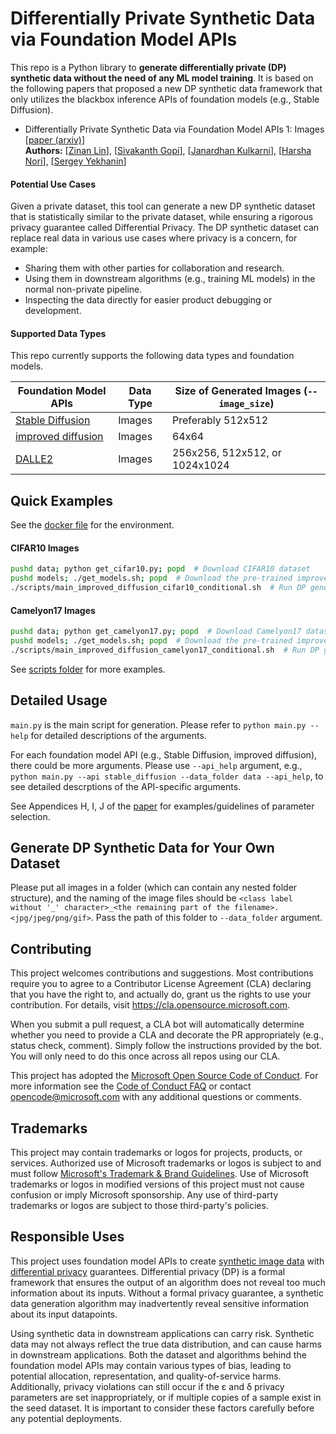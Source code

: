 # Differentially Private Synthetic Data via Foundation Model APIs

This repo is a Python library to **generate differentially private (DP) synthetic data without the need of any ML model training**. It is based on the following papers that proposed a new DP synthetic data framework that only utilizes the blackbox inference APIs of foundation models (e.g., Stable Diffusion).

* Differentially Private Synthetic Data via Foundation Model APIs 1: Images  
	[[paper (arxiv)](https://arxiv.org/abs/2305.15560)]  
    **Authors:** [[Zinan Lin](https://zinanlin.me/)], [[Sivakanth Gopi](https://www.microsoft.com/en-us/research/people/sigopi/)], [[Janardhan Kulkarni](https://www.microsoft.com/en-us/research/people/jakul/)], [[Harsha Nori](https://www.microsoft.com/en-us/research/people/hanori/)], [[Sergey Yekhanin](http://www.yekhanin.org/)]


#### Potential Use Cases
Given a private dataset, this tool can generate a new DP synthetic dataset that is statistically similar to the private dataset, while ensuring a rigorous privacy guarantee called Differential Privacy. The DP synthetic dataset can replace real data in various use cases where privacy is a concern, for example:
* Sharing them with other parties for collaboration and research.
* Using them in downstream algorithms (e.g., training ML models) in the normal non-private pipeline.
* Inspecting the data directly for easier product debugging or development.


#### Supported Data Types
This repo currently supports the following data types and foundation models.

| Foundation Model APIs | Data Type | Size of Generated Images (`--image_size`) |
|--------|--------|--------|
|    [Stable Diffusion](https://huggingface.co/docs/diffusers/api/pipelines/stable_diffusion/overview) |   Images  | Preferably 512x512 |
|    [improved diffusion](https://github.com/openai/improved-diffusion)    |   Images | 64x64 |
|    [DALLE2](https://platform.openai.com/docs/api-reference/images)    |    Images     | 256x256, 512x512, or 1024x1024 |



## Quick Examples

See the [docker file](docker/Dockerfile) for the environment.

#### CIFAR10 Images
```sh
pushd data; python get_cifar10.py; popd  # Download CIFAR10 dataset
pushd models; ./get_models.sh; popd  # Download the pre-trained improved diffusion model
./scripts/main_improved_diffusion_cifar10_conditional.sh  # Run DP generation
```

#### Camelyon17 Images
```sh
pushd data; python get_camelyon17.py; popd  # Download Camelyon17 dataset
pushd models; ./get_models.sh; popd  # Download the pre-trained improved diffusion model
./scripts/main_improved_diffusion_camelyon17_conditional.sh  # Run DP generation
```

See [scripts folder](scripts) for more examples.


## Detailed Usage

`main.py` is the main script for generation. Please refer to `python main.py --help` for detailed descriptions of the arguments. 

For each foundation model API (e.g., Stable Diffusion, improved diffusion), there could be more arguments. Please use `--api_help` argument, e.g., `python main.py --api stable_diffusion --data_folder data --api_help`, to see detailed descrptions of the API-specific arguments.

See Appendices H, I, J of the [paper](https://arxiv.org/abs/2305.15560) for examples/guidelines of parameter selection.

## Generate DP Synthetic Data for Your Own Dataset
Please put all images in a folder (which can contain any nested folder structure), and the naming of the image files should be `<class label without '_' character>_<the remaining part of the filename>.<jpg/jpeg/png/gif>`. Pass the path of this folder to `--data_folder` argument.


## Contributing

This project welcomes contributions and suggestions.  Most contributions require you to agree to a
Contributor License Agreement (CLA) declaring that you have the right to, and actually do, grant us
the rights to use your contribution. For details, visit https://cla.opensource.microsoft.com.

When you submit a pull request, a CLA bot will automatically determine whether you need to provide
a CLA and decorate the PR appropriately (e.g., status check, comment). Simply follow the instructions
provided by the bot. You will only need to do this once across all repos using our CLA.

This project has adopted the [Microsoft Open Source Code of Conduct](https://opensource.microsoft.com/codeofconduct/).
For more information see the [Code of Conduct FAQ](https://opensource.microsoft.com/codeofconduct/faq/) or
contact [opencode@microsoft.com](mailto:opencode@microsoft.com) with any additional questions or comments.

## Trademarks

This project may contain trademarks or logos for projects, products, or services. Authorized use of Microsoft 
trademarks or logos is subject to and must follow 
[Microsoft's Trademark & Brand Guidelines](https://www.microsoft.com/en-us/legal/intellectualproperty/trademarks/usage/general).
Use of Microsoft trademarks or logos in modified versions of this project must not cause confusion or imply Microsoft sponsorship.
Any use of third-party trademarks or logos are subject to those third-party's policies.

## Responsible Uses

This project uses foundation model APIs to create [synthetic image data](https://en.wikipedia.org/wiki/Synthetic_data) with [differential privacy](https://en.wikipedia.org/wiki/Differential_privacy) guarantees. Differential privacy (DP) is a formal framework that ensures the output of an algorithm does not reveal too much information about its inputs. Without a formal privacy guarantee, a synthetic data generation algorithm may inadvertently reveal sensitive information about its input datapoints.

Using synthetic data in downstream applications can carry risk. Synthetic data may not always reflect the true data distribution, and can cause harms in downstream applications. Both the dataset and algorithms behind the foundation model APIs may contain various types of bias, leading to potential allocation, representation, and quality-of-service harms. Additionally, privacy violations can still occur if the ε and δ privacy parameters are set inappropriately, or if multiple copies of a sample exist in the seed dataset. It is important to consider these factors carefully before any potential deployments.  
